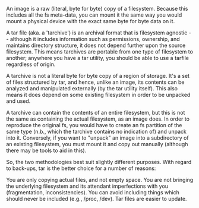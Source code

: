 An image is a raw (literal, byte for byte) copy of a filesystem. Because this includes all the fs meta-data, you can mount it the same way you would mount a physical device with the exact same byte for byte data on it.

A tar file (aka. a 'tarchive') is an archival format that is filesystem agnostic -- although it includes information such as permissions, ownership, and maintains directory structure, it does not depend further upon the source filesystem. This means tarchives are portable from one type of filesystem to another; anywhere you have a tar utility, you should be able to use a tarfile regardless of origin.

A tarchive is not a literal byte for byte copy of a region of storage. It's a set of files structured by tar, and hence, unlike an image, its contents can be analyzed and manipulated externally (by the tar utility itself). This also means it does depend on some existing filesystem in order to be unpacked and used.

A tarchive can contain the contents of an entire filesystem, but this is not the same as containing the actual filesystem, as an image does. In order to reproduce the original fs, you would have to create an fs partition of the same type (n.b., which the tarchive contains no indication of) and unpack into it. Conversely, if you want to "unpack" an image into a subdirectory of an existing filesystem, you must mount it and copy out manually (although there may be tools to aid in this).

So, the two methodologies best suit slightly different purposes. With regard to back-ups, tar is the better choice for a number of reasons:

You are only copying actual files, and not empty space.
You are not bringing the underlying filesystem and its attendant imperfections with you (fragmentation, inconsistencies).
You can avoid including things which should never be included (e.g., /proc, /dev).
Tar files are easier to update.

